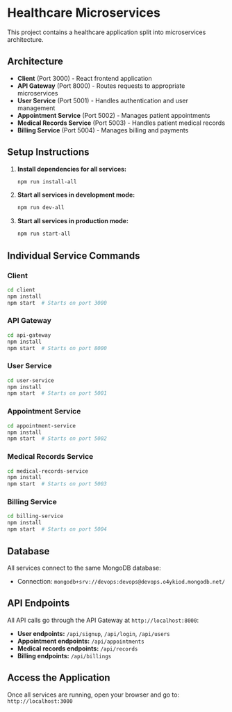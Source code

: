 # Healthcare Microservices

This project contains a healthcare application split into microservices architecture.

## Architecture

- **Client** (Port 3000) - React frontend application
- **API Gateway** (Port 8000) - Routes requests to appropriate microservices
- **User Service** (Port 5001) - Handles authentication and user management
- **Appointment Service** (Port 5002) - Manages patient appointments
- **Medical Records Service** (Port 5003) - Handles patient medical records
- **Billing Service** (Port 5004) - Manages billing and payments

## Setup Instructions

1. **Install dependencies for all services:**
   ```bash
   npm run install-all
   ```

2. **Start all services in development mode:**
   ```bash
   npm run dev-all
   ```

3. **Start all services in production mode:**
   ```bash
   npm run start-all
   ```

## Individual Service Commands

### Client
```bash
cd client
npm install
npm start  # Starts on port 3000
```

### API Gateway
```bash
cd api-gateway
npm install
npm start  # Starts on port 8000
```

### User Service
```bash
cd user-service
npm install
npm start  # Starts on port 5001
```

### Appointment Service
```bash
cd appointment-service
npm install
npm start  # Starts on port 5002
```

### Medical Records Service
```bash
cd medical-records-service
npm install
npm start  # Starts on port 5003
```

### Billing Service
```bash
cd billing-service
npm install
npm start  # Starts on port 5004
```

## Database

All services connect to the same MongoDB database:
- Connection: `mongodb+srv://devops:devops@devops.o4ykiod.mongodb.net/`

## API Endpoints

All API calls go through the API Gateway at `http://localhost:8000`:

- **User endpoints:** `/api/signup`, `/api/login`, `/api/users`
- **Appointment endpoints:** `/api/appointments`
- **Medical records endpoints:** `/api/records`
- **Billing endpoints:** `/api/billings`

## Access the Application

Once all services are running, open your browser and go to:
`http://localhost:3000`